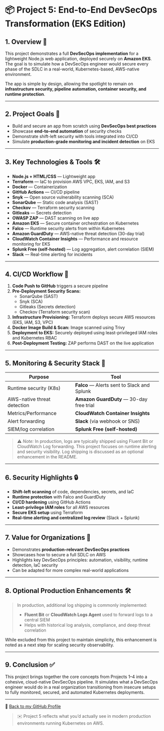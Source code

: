 # 📦 Project 5: End-to-End DevSecOps Transformation (EKS Edition)

## 1. Overview 🚀
This project demonstrates a full **DevSecOps implementation** for a lightweight Node.js web application, deployed securely on **Amazon EKS**. The goal is to simulate how a DevSecOps engineer would secure every phase of the SDLC in a real-world, Kubernetes-based, AWS-native environment.

The app is simple by design, allowing the spotlight to remain on **infrastructure security, pipeline automation, container security, and runtime protection**.

---

## 2. Project Goals 🎯
- Build and secure an app from scratch using **DevSecOps best practices**
- Showcase **end-to-end automation** of security checks
- Demonstrate shift-left security with tools integrated into CI/CD
- Simulate **production-grade monitoring and incident detection** on EKS

---

## 3. Key Technologies & Tools 🛠
- **Node.js + HTML/CSS** — Lightweight app
- **Terraform** — IaC to provision AWS VPC, EKS, IAM, and S3
- **Docker** — Containerization
- **GitHub Actions** — CI/CD pipeline
- **Snyk** — Open source vulnerability scanning (SCA)
- **SonarQube** — Static code analysis (SAST)
- **Checkov** — Terraform security scanning
- **Gitleaks** — Secrets detection
- **OWASP ZAP** — DAST scanning on live app
- **Amazon EKS** — Secure container orchestration on Kubernetes
- **Falco** — Runtime security alerts from within Kubernetes
- **Amazon GuardDuty** — AWS-native threat detection (30-day trial)
- **CloudWatch Container Insights** — Performance and resource monitoring for EKS
- **Splunk Free (self-hosted)** — Log aggregation, alert correlation (SIEM)
- **Slack** — Real-time alerting for incidents

---

## 4. CI/CD Workflow 🔄
1. **Code Push to GitHub** triggers a secure pipeline  
2. **Pre-Deployment Security Scans:**
   - SonarQube (SAST)
   - Snyk (SCA)
   - Gitleaks (Secrets detection)
   - Checkov (Terraform security scan)
3. **Infrastructure Provisioning:** Terraform deploys secure AWS resources (EKS, IAM, S3, VPC)
4. **Docker Image Build & Scan:** Image scanned using Trivy
5. **Deployment to EKS:** Securely deployed using least-privileged IAM roles and Kubernetes RBAC
6. **Post-Deployment Testing:** ZAP performs DAST on the live application

---

## 5. Monitoring & Security Stack 🔐

| Purpose                    | Tool                                |
|----------------------------|--------------------------------------|
| Runtime security (K8s)     | **Falco** — Alerts sent to Slack and Splunk |
| AWS-native threat detection| **Amazon GuardDuty** — 30-day free trial |
| Metrics/Performance        | **CloudWatch Container Insights**   |
| Alert forwarding           | **Slack** (via webhook or SNS)      |
| SIEM/log correlation       | **Splunk Free (self-hosted)**       |

> ⚠️ *Note:* In production, logs are typically shipped using Fluent Bit or CloudWatch Log forwarding. This project focuses on runtime alerting and security visibility. Log shipping is discussed as an optional enhancement in the README.

---

## 6. Security Highlights 🔒
- **Shift-left scanning** of code, dependencies, secrets, and IaC
- **Runtime protection** with Falco and GuardDuty
- **CI/CD hardening** using GitHub Actions
- **Least-privilege IAM roles** for all AWS resources
- **Secure EKS setup** using Terraform
- **Real-time alerting and centralized log review** (Slack + Splunk)

---

## 7. Value for Organizations 💼
- Demonstrates **production-relevant DevSecOps practices**
- Showcases how to secure a full SDLC on AWS
- Highlights key DevSecOps principles: automation, visibility, runtime detection, IaC security
- Can be adapted for more complex real-world applications

---

## 8. Optional Production Enhancements 🛠️
> In production, additional log shipping is commonly implemented:
> - **Fluent Bit** or **CloudWatch Logs Agent** used to forward logs to a central SIEM
> - Helps with historical log analysis, compliance, and deep threat correlation

While excluded from this project to maintain simplicity, this enhancement is noted as a next step for scaling security observability.

---

## 9. Conclusion ✅
This project brings together the core concepts from Projects 1–4 into a cohesive, cloud-native DevSecOps pipeline. It simulates what a DevSecOps engineer would do in a real organization transitioning from insecure setups to fully monitored, secured, and automated Kubernetes deployments.

---

🔗 [Back to my GitHub Profile](https://github.com/nfroze)

> ✉️ Project 5 reflects what you’d actually see in modern production environments running Kubernetes on AWS.